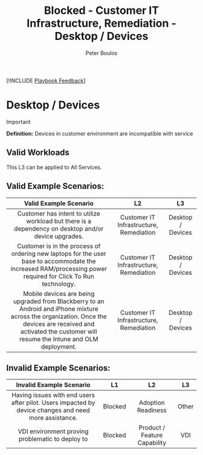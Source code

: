 ﻿---
# required metadata
title: Blocked - Customer IT Infrastructure, Remediation - Desktop / Devices
description: Blocked - Customer IT Infrastructure, Remediation - Desktop / Devices
author: Peter Boulos
ms.author: pboulos
manager: eduardod 
ms.date: 9/25/2019
ms.topic: playbook 
ms.prod: non-product-specific 
ms.custom: internal-playbook 
ft.audience: internal 
ft.owner: pboulos
---
[!INCLUDE [Playbook Feedback](./includes/questions-feedback.md)] 

# Desktop / Devices

> [!IMPORTANT]
> **Definition:** Devices in customer environment are incompatible with service

## Valid Workloads
This L3 can be applied to All Services.

## Valid Example Scenarios:
| Valid Example Scenario | L2 | L3 |
| :--: | :--: | :--: |
| Customer has intent to utilize workload but there is a dependency on desktop and/or device upgrades. | Customer IT Infrastructure, Remediation | Desktop / Devices |
| Customer is in the process of ordering new laptops for the user base to accommodate the increased RAM/processing power required for Click To Run technology. | Customer IT Infrastructure, Remediation | Desktop / Devices |
| Mobile devices are being upgraded from Blackberry to an Android and iPhone mixture across the organization. Once the devices are received and activated the customer will resume the Intune and OLM deployment. | Customer IT Infrastructure, Remediation | Desktop / Devices |
## Invalid Example Scenarios:
| Invalid Example Scenario | L1 | L2 | L3 |
| :--: | :--: | :--: | :--: |
| Having issues with end users after pilot. Users impacted by device changes and need more assistance. | Blocked | Adoption Readiness | Other |
| VDI environment proving problematic to deploy to | Blocked | Product / Feature Capability | VDI |
